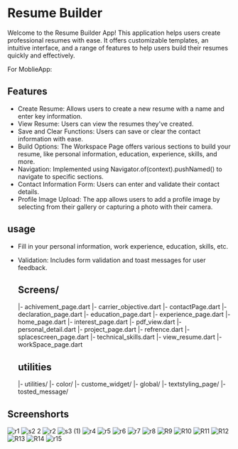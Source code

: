 # Resume Builder

   Welcome to the Resume Builder App! This application helps users create professional resumes with ease. It offers customizable templates, an intuitive interface, and a range of features to help users build their resumes quickly and effectively.

   For MoblieApp:

## Features
* Create Resume: Allows users to create a new resume with a name and enter key information.
* View Resume: Users can view the resumes they've created.
* Save and Clear Functions: Users can save or clear the contact information with ease.
* Build Options: The Workspace Page offers various sections to build your resume, like personal information, education, experience, skills, and more.
* Navigation: Implemented using Navigator.of(context).pushNamed() to navigate to specific sections.
* Contact Information Form: Users can enter and validate their contact details.
* Profile Image Upload: The app allows users to add a profile image by selecting from their gallery or capturing a photo with their camera.
  

## usage
* Fill in your personal information, work experience, education, skills, etc.
* Validation: Includes form validation and toast messages for user feedback.

  ## Screens/
  |- achivement_page.dart
  |- carrier_objective.dart
  |- contactPage.dart
  |- declaration_page.dart
  |- education_page.dart
  |- experience_page.dart
  |- home_page.dart
  |- interest_page.dart
  |- pdf_view.dart
  |- personal_detail.dart
  |- project_page.dart
  |- refrence.dart
  |- splacescreen_page.dart
  |- technical_skills.dart
  |- view_resume.dart
  |- workSpace_page.dart

  ## utilities

  |- utilities/
        |- color/
    |- custome_widget/
    |- global/
    |- textstyling_page/
    |- tosted_message/

## Screenshorts


![r1](https://github.com/divyansiranpariya/Resume_Build/assets/154776848/52531ef6-1560-4ecb-8c2d-8e62721fa58d)
![s2 2](https://github.com/divyansiranpariya/Resume_Build/assets/154776848/b3778837-37ae-440d-9441-c9693b7c95b9)
![r2](https://github.com/divyansiranpariya/Resume_Build/assets/154776848/428b36bb-95d2-4e9c-aaa6-37b36dda6154)
![s3 (1)](https://github.com/divyansiranpariya/Resume_Build/assets/154776848/f254b750-c787-41e3-ba9e-3b2a89c05c3c)
![r4](https://github.com/divyansiranpariya/Resume_Build/assets/154776848/bbbd27f8-3bd9-4d2d-95e4-d7beec781809)
![r5](https://github.com/divyansiranpariya/Resume_Build/assets/154776848/cab6fa31-fb9f-4014-b8ab-486d8ac895d6)
![r6](https://github.com/divyansiranpariya/Resume_Build/assets/154776848/15eed235-3c26-4fc4-9c93-3d94880fa402)
![r7](https://github.com/divyansiranpariya/Resume_Build/assets/154776848/4a867ea7-af64-4cb6-9b19-3439a3a77dfd)
![r8](https://github.com/divyansiranpariya/Resume_Build/assets/154776848/57148007-5b84-4eea-b54c-65a2fe9c7f73)
![R9](https://github.com/divyansiranpariya/Resume_Build/assets/154776848/e78d644b-3c1d-40cf-bebb-1072444615e2)
![R10](https://github.com/divyansiranpariya/Resume_Build/assets/154776848/8a25364f-946f-4f29-87eb-1fb2a12ce1fd)
![R11](https://github.com/divyansiranpariya/Resume_Build/assets/154776848/518c2e49-6433-4eab-b485-4ff9da918a77)
![R12](https://github.com/divyansiranpariya/Resume_Build/assets/154776848/371b05c7-1e0c-420f-ac5f-6459c5d7c7e4)
![R13](https://github.com/divyansiranpariya/Resume_Build/assets/154776848/13145024-b777-4a3e-95bb-31220c684ad8)
![R14](https://github.com/divyansiranpariya/Resume_Build/assets/154776848/60d81530-5caa-4fb1-a92b-09ad6bd9a2c9)
![r15](https://github.com/divyansiranpariya/Resume_Build/assets/154776848/d6100b10-aca5-4699-9892-bb5b82348e27)



